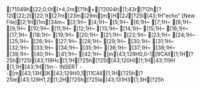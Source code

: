 [?1049h[22;0;0t[>4;2m[?1h=[?2004h[1;43r[?12h[?12l[22;2t[22;1t[27m[23m[29m[m[H[2J[?25l[43;1H"echo" [New File][2;1H[1m[34m~                                                                                                                                                 [3;1H~                                                                                                                                                 [4;1H~                                                                                                                                                 [5;1H~                                                                                                                                                 [6;1H~                                                                                                                                                 [7;1H~                                                                                                                                                 [8;1H~                                                                                                                                                 [9;1H~                                                                                                                                                 [10;1H~                                                                                                                                                 [11;1H~                                                                                                                                                 [12;1H~                                                                                                                                                 [13;1H~                                                                                                                                                 [14;1H~                                                                                                                                                 [15;1H~                                                                                                                                                 [16;1H~                                                                                                                                                 [17;1H~                                                                                                                                                 [18;1H~                                                                                                                                                 [19;1H~                                                                                                                                                 [20;1H~                                                                                                                                                 [21;1H~                                                                                                                                                 [22;1H~                                                                                                                                                 [23;1H~                                                                                                                                                 [24;1H~                                                                                                                                                 [25;1H~                                                                                                                                                 [26;1H~                                                                                                                                                 [27;1H~                                                                                                                                                 [28;1H~                                                                                                                                                 [29;1H~                                                                                                                                                 [30;1H~                                                                                                                                                 [31;1H~                                                                                                                                                 [32;1H~                                                                                                                                                 [33;1H~                                                                                                                                                 [34;1H~                                                                                                                                                 [35;1H~                                                                                                                                                 [36;1H~                                                                                                                                                 [37;1H~                                                                                                                                                 [38;1H~                                                                                                                                                 [39;1H~                                                                                                                                                 [40;1H~                                                                                                                                                 [41;1H~                                                                                                                                                 [42;1H~                                                                                                                                                 [m[43;129H0,0-1[9CAll[1;1H[?25h[?25l[43;119Hc[1;1H[?25h[?25l[43;120Hl[1;1H[43;119H  [1;1H[43;1H[1m-- INSERT --[m[43;13H[K[43;129H0,1[11CAll[1;1H[?25h[?25le[43;129H1,2[1;2H[?25h[?25la[43;131H3[1;3H[?25h